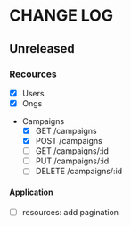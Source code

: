 # CHANGE LOG

## Unreleased

### Recources
- [x] Users
- [x] Ongs
- Campaigns
  - [x] GET /campaigns
  - [x] POST /campaigns
  - [ ] GET /campaigns/:id
  - [ ] PUT /campaigns/:id
  - [ ] DELETE /campaigns/:id

#### Application
- [ ] resources: add pagination

